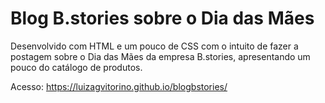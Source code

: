 # Blog B.stories sobre o Dia das Mães
Desenvolvido com HTML e um pouco de CSS com o intuito de fazer a postagem sobre o Dia das Mães da empresa B.stories, apresentando um pouco do catálogo de produtos.

Acesso: https://luizagvitorino.github.io/blogbstories/
